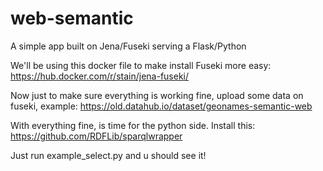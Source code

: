 # web-semantic
A simple app built on Jena/Fuseki serving a Flask/Python 

We'll be using this docker file to make install Fuseki more easy: https://hub.docker.com/r/stain/jena-fuseki/

Now just to make sure everything is working fine, upload some data on fuseki, example: https://old.datahub.io/dataset/geonames-semantic-web

With everything fine, is time for the python side. Install this: https://github.com/RDFLib/sparqlwrapper

Just run example_select.py and u should see it!
